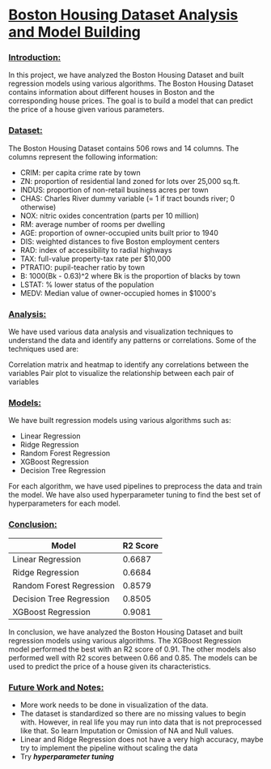 # <ins> Boston Housing Dataset Analysis and Model Building </ins>
### <ins> **Introduction:** </ins>
In this project, we have analyzed the Boston Housing Dataset and built regression models using various algorithms. The Boston Housing Dataset contains information about different houses in Boston and the corresponding house prices. The goal is to build a model that can predict the price of a house given various parameters.

### <ins> **Dataset:** </ins>
The Boston Housing Dataset contains 506 rows and 14 columns. The columns represent the following information:

- CRIM: per capita crime rate by town
- ZN: proportion of residential land zoned for lots over 25,000 sq.ft.
- INDUS: proportion of non-retail business acres per town
- CHAS: Charles River dummy variable (= 1 if tract bounds river; 0 otherwise)
- NOX: nitric oxides concentration (parts per 10 million)
- RM: average number of rooms per dwelling
- AGE: proportion of owner-occupied units built prior to 1940
- DIS: weighted distances to five Boston employment centers
- RAD: index of accessibility to radial highways
- TAX: full-value property-tax rate per $10,000
- PTRATIO: pupil-teacher ratio by town
- B: 1000(Bk - 0.63)^2 where Bk is the proportion of blacks by town
- LSTAT: % lower status of the population
- MEDV: Median value of owner-occupied homes in $1000's

### <ins> **Analysis:** </ins>
We have used various data analysis and visualization techniques to understand the data and identify any patterns or correlations. Some of the techniques used are:

Correlation matrix and heatmap to identify any correlations between the variables
Pair plot to visualize the relationship between each pair of variables

### <ins> **Models:** </ins>
We have built regression models using various algorithms such as:

- Linear Regression
- Ridge Regression
- Random Forest Regression
- XGBoost Regression
- Decision Tree Regression

For each algorithm, we have used pipelines to preprocess the data and train the model. We have also used hyperparameter tuning to find the best set of hyperparameters for each model.

### <ins> **Conclusion:** </ins>

| Model | R2 Score |
|-------|----------|
| Linear Regression |   0.6687   |
| Ridge Regression |   0.6684   |
| Random Forest Regression |   0.8579   |
| Decision Tree Regression |  0.8505    |
| XGBoost Regression |  0.9081    |


In conclusion, we have analyzed the Boston Housing Dataset and built regression models using various algorithms. The XGBoost Regression model performed the best with an R2 score of 0.91. The other models also performed well with R2 scores between 0.66 and 0.85. The models can be used to predict the price of a house given its characteristics.

### <ins> **Future Work and Notes:** </ins>
- More work needs to be done in visualization of the data. 
- The dataset is standardized so there are no missing values to begin with. However, in real life you may run into data that is not preprocessed like that. So learn Imputation or Omission of NA and Null values.
- Linear and Ridge Regression does not have a very high accuracy, maybe try to implement the pipeline without scaling the data
- Try _**hyperparameter tuning**_
